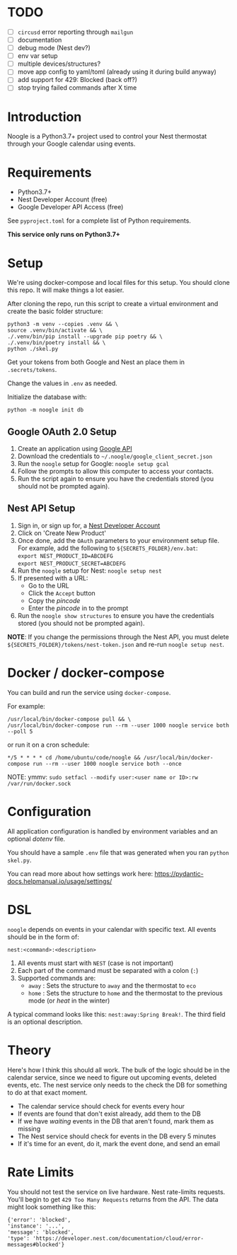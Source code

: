 # TODO

- [ ] `circusd` error reporting through `mailgun`
- [ ] documentation
- [ ] debug mode (Nest dev?)
- [ ] env var setup
- [ ] multiple devices/structures?
- [ ] move app config to yaml/toml (already using it during build anyway)
- [ ] add support for 429: Blocked (back off?)
- [ ] stop trying failed commands after X time
 
# Introduction
Noogle is a Python3.7+ project used to control your Nest thermostat through your Google calendar using events.

# Requirements

*   Python3.7+
*   Nest Developer Account (free)
*   Google Developer API Access (free)

See `pyproject.toml` for a complete list of Python requirements.

**This service only runs on Python3.7+**

# Setup

We're using docker-compose and local files for this setup.  You should clone this repo.  It will make things a lot easier.

After cloning the repo, run this script to create a virtual environment and create the basic folder structure:
```
python3 -m venv --copies .venv && \
source .venv/bin/activate && \
./.venv/bin/pip install --upgrade pip poetry && \
./.venv/bin/poetry install && \
python ./skel.py
```
Get your tokens from both Google and Nest an place them in `.secrets/tokens`.

Change the values in `.env` as needed.

Initialize the database with:
```
python -m noogle init db
```

## Google OAuth 2.0 Setup

1.  Create an application using [Google API](https://console.developers.google.com/flownest-token.jsons/enableapi?apiid=calendar&pli=1)
1.  Download the credentials to `~/.noogle/google_client_secret.json`
1.  Run the `noogle` setup for Google: `noogle setup gcal`
1.  Follow the prompts to allow this computer to access your contacts.
1.  Run the script again to ensure you have the credentials stored (you should not
    be prompted again).

## Nest API Setup

1.  Sign in, or sign up for, a [Nest Developer Account](https://developers.nest.com/)
1.  Click on 'Create New Product'
1.  Once done, add the `OAuth` parameters to your environment setup file.  For example, add the following to `${SECRETS_FOLDER}/env.bat`:  
    `export NEST_PRODUCT_ID=ABCDEFG`  
    `export NEST_PRODUCT_SECRET=ABCDEFG`  
1.  Run the `noogle` setup for Nest: `noogle setup nest`
1.  If presented with a URL:
    *   Go to the URL
    *   Click the `Accept` button
    *   Copy the *pincode*
    *   Enter the *pincode* in to the prompt
1.  Run the `noogle show structures` to ensure you have the credentials stored (you should not be prompted again).

**NOTE**: If you change the permissions through the Nest API, you must delete `${SECRETS_FOLDER}/tokens/nest-token.json` and re-run `noogle setup nest`.

# Docker / docker-compose

You can build and run the service using `docker-compose`.

For example:
```
/usr/local/bin/docker-compose pull && \
/usr/local/bin/docker-compose run --rm --user 1000 noogle service both --poll 5
 ```

or run it on a cron schedule:
```
*/5 * * * * cd /home/ubuntu/code/noogle && /usr/local/bin/docker-compose run --rm --user 1000 noogle service both --once
```

NOTE: ymmv: `sudo setfacl --modify user:<user name or ID>:rw /var/run/docker.sock`

# Configuration

All application configuration is handled by environment variables and an optional _dotenv_ file.

You should have a sample `.env` file that was generated when you ran `python skel.py`.

You can read more about how settings work here: https://pydantic-docs.helpmanual.io/usage/settings/

# DSL
`noogle` depends on events in your calendar with specific text.  All events should be in the form of:

    nest:<command>:<description>

1.  All events must start with `NEST` (case is not important)
1.  Each part of the command must be separated with a colon (`:`)
1.  Supported commands are:
    *   `away` : Sets the structure to `away` and the thermostat to `eco`
    *   `home` : Sets the structure to `home` and the thermostat to the previous mode (or _heat_ in the winter)

A typical command looks like this: `nest:away:Spring Break!`.  The third field
is an optional description.

# Theory
Here's how I think this should all work.  The bulk of the logic should be in the calendar service, since we need to figure out upcoming events, deleted events, etc.  The nest service only needs to the check the DB for something to do at that exact moment.

*   The calendar service should check for events every hour
*   If events are found that don't exist already, add them to the DB
*   If we have *waiting* events in the DB that aren't found, mark them as missing
*   The Nest service should check for events in the DB every 5 minutes
*   If it's time for an event, do it, mark the event done, and send an email

# Rate Limits
You should not test the service on live hardware.  Nest rate-limits requests.  You'll begin to get `429 Too Many Requests` returns from the API.  The data might look something like this:

    {'error': 'blocked',
    'instance': '...',
    'message': 'blocked',
    'type': 'https://developer.nest.com/documentation/cloud/error-messages#blocked'}
